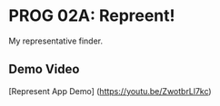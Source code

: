 # PROG 02A: Repreent!

My representative finder.

## Demo Video

[Represent App Demo] (https://youtu.be/ZwotbrLl7kc)
